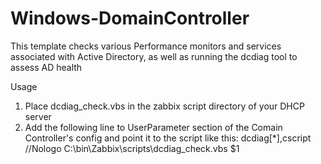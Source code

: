 Windows-DomainController
======
This template checks various Performance monitors and services associated with Active Directory, as well as running the dcdiag tool to assess AD health

Usage

1. Place dcdiag_check.vbs in the zabbix script directory of your DHCP server
2. Add the following line to UserParameter section of the Comain Controller's config and point it to the script like this: dcdiag[*],cscript //Nologo C:\bin\Zabbix\scripts\dcdiag_check.vbs $1
